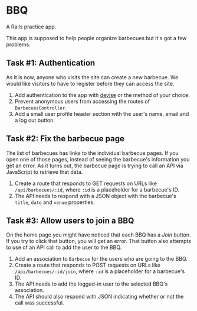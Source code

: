 BBQ
===

A Rails practice app.

This app is supposed to help people organize barbecues
but it's got a few problems.


Task #1: Authentication
-----------------------

As it is now, anyone who visits the site can create a new barbecue.
We would like visitors to have to register before they can access the site.

1. Add authentication to the app with
[devise](http://devise.plataformatec.com.br) or the method of your choice.
2. Prevent anonymous users from accessing the routes of `BarbecuesController`.
3. Add a small user profile header section
with the user's name, email and a log out button.


Task #2: Fix the barbecue page
------------------------------

The list of barbecues has links to the individual barbecue pages.
If you open one of those pages, instead of seeing the barbecue's information you
get an error.
As it turns out, the barbecue page is trying to call an API via JavaScript to
retrieve that data.

1. Create a route that responds to GET requests on URLs like
`/api/barbecues/:id`,
where `:id` is a placeholder for a barbecue's ID.
2. The API needs to respond with a JSON object with the barbecue's `title`,
`date` and `venue` properties.


Task #3: Allow users to join a BBQ
----------------------------------

On the home page you might have noticed that each BBQ has a *Join* button.
If you try to click that button, you will get an error.
That button also attempts to use of an API call to add the user to the BBQ.

1. Add an association to `Barbecue` for the users who are going to the BBQ.
2. Create a route that responds to POST requests on URLs like
`/api/barbecues/:id/join`,
where `:id` is a placeholder for a barbecue's ID.
3. The API needs to add the logged-in user to the selected BBQ's association.
4. The API should also respond with JSON
indicating whether or not the call was successful.

